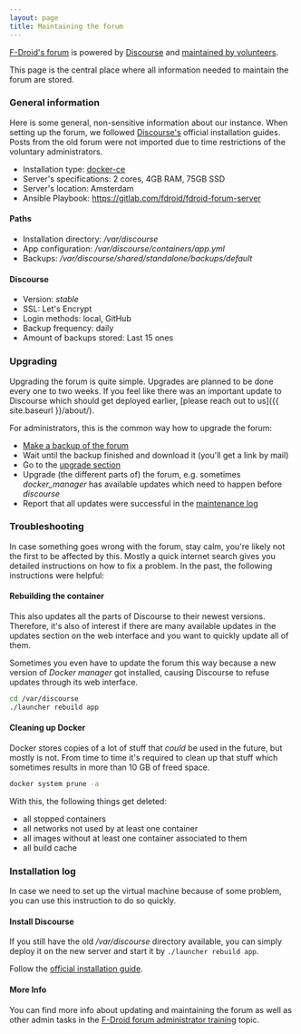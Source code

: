 ```yaml
---
layout: page
title: Maintaining the forum
---
```


[F-Droid's forum](https://forum.f-droid.org) is powered by
[Discourse](https://www.discourse.org/) and
[maintained by volunteers](https://forum.f-droid.org/about).

This page is the central place where all information needed to maintain
the forum are stored.

### General information

Here is some general, non-sensitive information about our instance.
When setting up the forum, we followed
[Discourse's](https://github.com/discourse/discourse/blob/main/docs/INSTALL-cloud.md)
official installation guides.
Posts from the old forum were not imported
due to time restrictions of the voluntary administrators.

* Installation type: [docker-ce](https://github.com/discourse/discourse_docker)
* Server's specifications: 2 cores, 4GB RAM, 75GB SSD
* Server's location: Amsterdam
* Ansible Playbook: <https://gitlab.com/fdroid/fdroid-forum-server>

#### Paths

* Installation directory: _/var/discourse_
* App configuration: _/var/discourse/containers/app.yml_
* Backups: _/var/discourse/shared/standalone/backups/default_

#### Discourse

* Version: _stable_
* SSL: Let's Encrypt
* Login methods: local, GitHub
* Backup frequency: daily
* Amount of backups stored: Last 15 ones

### Upgrading

Upgrading the forum is quite simple.
Upgrades are planned to be done every one to two weeks.
If you feel like there was an important update to Discourse which should
get deployed earlier,
[please reach out to us]({{ site.baseurl }}/about/).

For administrators, this is the common way how to upgrade the forum:

* [Make a backup of the forum](https://forum.f-droid.org/admin/backups)
* Wait until the backup finished and download it (you'll get a link by mail)
* Go to the [upgrade section](https://forum.f-droid.org/admin/upgrade)
* Upgrade (the different parts of) the forum, e.g. sometimes
_docker_manager_ has available updates which need to happen before _discourse_
* Report that all updates were successful in the
[maintenance log](https://forum.f-droid.org/t/maintenance-log/775)

### Troubleshooting

In case something goes wrong with the forum, stay calm, you're likely
not the first to be affected by this. Mostly a quick internet search
gives you detailed instructions on how to fix a problem.
In the past, the following instructions were helpful:

#### Rebuilding the container

This also updates all the parts of Discourse to their newest versions.
Therefore, it's also of interest if there are many available updates
in the updates section on the web interface and you want to quickly
update all of them.

Sometimes you even have to update the forum this way because
a new version of _Docker manager_ got installed, causing Discourse
to refuse updates through its web interface.

```bash
cd /var/discourse
./launcher rebuild app
```

#### Cleaning up Docker

Docker stores copies of a lot of stuff that _could_ be used in the future,
but mostly is not. From time to time it's required to clean up that stuff
which sometimes results in more than 10 GB of freed space.

```bash
docker system prune -a
```

With this, the following things get deleted:

* all stopped containers
* all networks not used by at least one container
* all images without at least one container associated to them
* all build cache

### Installation log

In case we need to set up the virtual machine because of some problem,
you can use this instruction to do so quickly.

#### Install Discourse

If you still have the old _/var/discourse_ directory available,
you can simply deploy it on the new server and start it by
`./launcher rebuild app`.

Follow the
[official installation guide](https://github.com/discourse/discourse/blob/main/docs/INSTALL-cloud.md).

#### More Info

You can find more info about updating and maintaining the forum as well as other admin tasks in the [F-Droid forum administrator training](https://forum.f-droid.org/t/f-droid-forum-administrator-training/5527?u=paulakreuzer) topic.
